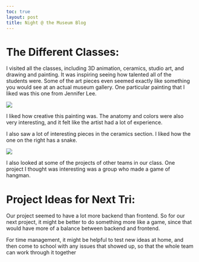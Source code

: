```yaml
---
toc: true
layout: post
title: Night @ the Museum Blog 
---
```


# The Different Classes:

I visited all the classes, including 3D animation, ceramics, studio art, and drawing and painting. It was inspiring seeing how talented all of the students were. Some of the art pieces even seemed exactly like something you would see at an actual museum gallery. One particular painting that I liked was this one from Jennifer Lee. 

![](painting.jpg)

I liked how creative this painting was. The anatomy and colors were also very interesting, and it felt like the artist had a lot of experience.

I also saw a lot of interesting pieces in the ceramics section. I liked how the one on the right has a snake.

![](cermanics.jpg)

I also looked at some of the projects of other teams in our class. One project I thought was interesting was a group who made a game of hangman. 

# Project Ideas for Next Tri:

Our project seemed to have a lot more backend than frontend. So for our next project, it might be better to do something more like a game, since that would have more of a balance between backend and frontend. 

For time management, it might be helpful to test new ideas at home, and then come to school with any issues that showed up, so that the whole team can work through it together 